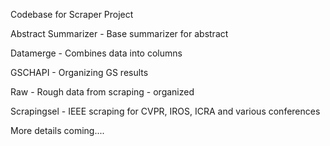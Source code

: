 Codebase for Scraper Project

Abstract Summarizer - Base summarizer for abstract

Datamerge - Combines data into columns

GSCHAPI - Organizing GS results

Raw - Rough data from scraping - organized

Scrapingsel - IEEE scraping for CVPR, IROS, ICRA and various conferences

More details coming....
